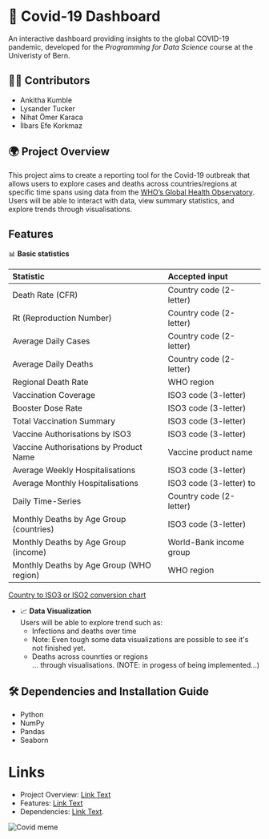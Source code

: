 # 🦠 Covid-19 Dashboard 

An interactive dashboard providing insights to the global COVID-19 pandemic, developed for the *Programming for Data Science* course at the Univeristy of Bern. 

## 👨‍💻 Contributors 
- Ankitha Kumble
- Lysander Tucker
- Nihat Ömer Karaca
- İlbars Efe Korkmaz

## 🌍 Project Overview 

This project aims to create a reporting tool for the Covid-19 outbreak that allows users to explore cases and deaths across countries/regions at specific time spans using data from the [WHO’s Global Health Observatory](https://www.who.int/data/gho).
Users will be able to interact with data, view summary statistics, and explore trends through visualisations. 

## Features 
📊 **Basic statistics**  

| Statistic | Accepted input |
| :------ | :---- |
| Death Rate (CFR) | Country code (2-letter)|
| Rt (Reproduction Number)| Country code (2-letter)|
| Average Daily Cases | Country code (2-letter) |
| Average Daily Deaths | Country code (2-letter) |
| Regional Death Rate | WHO region |
| Vaccination Coverage | ISO3 code (3-letter) |
| Booster Dose Rate | ISO3 code (3-letter) |
| Total Vaccination Summary | ISO3 code (3-letter) |
| Vaccine Authorisations by ISO3 | ISO3 code (3-letter) |
| Vaccine Authorisations by Product Name | Vaccine product name |
| Average Weekly Hospitalisations | ISO3 code (3-letter) |
| Average Monthly Hospitalisations | ISO3 code (3-letter) to |
| Daily Time-Series | Country code (2-letter) |
| Monthly Deaths by Age Group (countries) | ISO3 code (3-letter) |
| Monthly Deaths by Age Group (income) | World-Bank income group |
| Monthly Deaths by Age Group (WHO region) | WHO region |

[Country to ISO3 or ISO2 conversion chart](https://www.iban.com/country-codes)

- 📈 **Data Visualization**  
  Users will be able to explore trend such as: 
  - Infections and deaths over time
  - Note: Even tough some data visualizations are possible to see it's not finished yet.
  - Deaths across counrties or regions  
 ... through visualisations. (NOTE: in progess of being implemented...)

## 🛠️ Dependencies and Installation Guide 
- Python  
- NumPy  
- Pandas  
- Seaborn  


# Links 
- Project Overview: [Link Text](#Project-Overview/)
- Features: [Link Text](#Features)
- Dependencies: [Link Text](#Dependencies-and-Installation-Guide ).

![Covid meme](https://www.graphicdesignforum.com/uploads/default/original/2X/b/bfda98588e18bedca5818e31c486b76349a3a926.jpeg)

